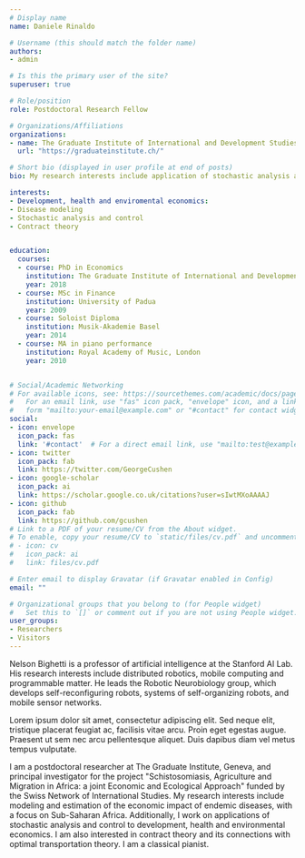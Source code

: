 ```yaml
---
# Display name
name: Daniele Rinaldo

# Username (this should match the folder name)
authors:
- admin

# Is this the primary user of the site?
superuser: true

# Role/position
role: Postdoctoral Research Fellow

# Organizations/Affiliations
organizations:
- name: The Graduate Institute of International and Development Studies, Geneva
  url: "https://graduateinstitute.ch/"

# Short bio (displayed in user profile at end of posts)
bio: My research interests include application of stochastic analysis and contract theory to development, health and environmental economics. 

interests:
- Development, health and enviromental economics:
- Disease modeling
- Stochastic analysis and control
- Contract theory


education:
  courses:
  - course: PhD in Economics
    institution: The Graduate Institute of International and Development Studies, Geneva
    year: 2018
  - course: MSc in Finance
    institution: University of Padua
    year: 2009
  - course: Soloist Diploma
    institution: Musik-Akademie Basel
    year: 2014
  - course: MA in piano performance
    institution: Royal Academy of Music, London
    year: 2010


# Social/Academic Networking
# For available icons, see: https://sourcethemes.com/academic/docs/page-builder/#icons
#   For an email link, use "fas" icon pack, "envelope" icon, and a link in the
#   form "mailto:your-email@example.com" or "#contact" for contact widget.
social:
- icon: envelope
  icon_pack: fas
  link: '#contact'  # For a direct email link, use "mailto:test@example.org".
- icon: twitter
  icon_pack: fab
  link: https://twitter.com/GeorgeCushen
- icon: google-scholar
  icon_pack: ai
  link: https://scholar.google.co.uk/citations?user=sIwtMXoAAAAJ
- icon: github
  icon_pack: fab
  link: https://github.com/gcushen
# Link to a PDF of your resume/CV from the About widget.
# To enable, copy your resume/CV to `static/files/cv.pdf` and uncomment the lines below.
# - icon: cv
#   icon_pack: ai
#   link: files/cv.pdf

# Enter email to display Gravatar (if Gravatar enabled in Config)
email: ""

# Organizational groups that you belong to (for People widget)
#   Set this to `[]` or comment out if you are not using People widget.
user_groups:
- Researchers
- Visitors
---
```


Nelson Bighetti is a professor of artificial intelligence at the Stanford AI Lab. His research interests include distributed robotics, mobile computing and programmable matter. He leads the Robotic Neurobiology group, which develops self-reconfiguring robots, systems of self-organizing robots, and mobile sensor networks.

Lorem ipsum dolor sit amet, consectetur adipiscing elit. Sed neque elit, tristique placerat feugiat ac, facilisis vitae arcu. Proin eget egestas augue. Praesent ut sem nec arcu pellentesque aliquet. Duis dapibus diam vel metus tempus vulputate.

I am a postdoctoral researcher at The Graduate Institute, Geneva, and principal investigator for the project "Schistosomiasis, Agriculture and Migration in Africa: a joint Economic and Ecological Approach" funded by the Swiss Network of International Studies. My research interests include modeling and estimation of the economic impact of endemic diseases, with a focus on Sub-Saharan Africa. Additionally, I work on applications of stochastic analysis and control to development, health and environmental economics. I am also interested in contract theory and its connections with optimal transportation theory. I am a classical pianist.

